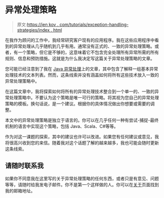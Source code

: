 # 异常处理策略

> 原文:[https://jen kov . com/tutorials/exception-handling-strategies/index . html](https://jenkov.com/tutorials/exception-handling-strategies/index.html)

在我作为顾问的工作中，我经常研究客户现有的应用程序。我在这些应用程序中看到的异常处理从几乎随机到几乎有用。通常没有正式的、一致的异常处理策略。或者，有一个策略，但它是不够的，这意味着它不包含完全处理所有异常所需的所有规则、信息和预防措施。这就是为什么我决定写这篇关于异常处理策略的文章。

您可能已经注意到了我在 [Java 异常处理](/java-exception-handling/index.html)上的文章，其中包含了解释一组基本异常处理技术的文本列表。然而，这条线索并没有涵盖如何将所有这些技术放入一致的异常处理策略中。

在这篇文章中，我将探索如何将所有的异常处理技术整合到一个单一的、一致的异常处理策略中。不要认为这个策略是唯一可行的策略。将其视为您自己的异常处理策略的模板。换句话说，是一个建议。根据你的具体情况做出你想要或需要的调整。

本文中的异常处理策略是独立于语言的。你可以在几乎任何一种有尝试-捕捉-最终机制的语言中实现这个策略，包括 Java、Scala、C#等等。

作为对这一课题的探索，其中的建议也许可以改进。如果您有任何建议或意见，我将很高兴收到您的来信。随着我对这个话题了解的越来越多，我也可能会随时更新这条线索。

## 请随时联系我

如果你不同意我在这里写的关于异常处理策略的任何东西，或者只是有意见、问题等等，请随时给我发电子邮件。你不是第一个这样做的人。你可以在[关于](http://jenkov.com/about/index.html)页面找到我的邮箱地址。
